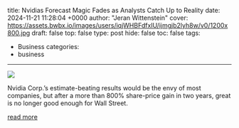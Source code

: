 title: Nvidias Forecast Magic Fades as Analysts Catch Up to Reality
date: 2024-11-21 11:28:04 +0000
author: "Jeran Wittenstein"
cover: https://assets.bwbx.io/images/users/iqjWHBFdfxIU/ijmgjb2lyh8w/v0/1200x800.jpg
draft: false
top: false
type: post
hide: false
toc: false
tags:
  - Business
categories:
  - business
---

![](https://assets.bwbx.io/images/users/iqjWHBFdfxIU/ijmgjb2lyh8w/v0/1200x800.jpg)

Nvidia Corp.’s estimate-beating results would be the envy of most companies, but after a more than 800% share-price gain in two years, great is no longer good enough for Wall Street.

[read more](https://www.bloomberg.com/news/articles/2024-11-21/nvidia-s-forecast-magic-fades-as-analysts-catch-up-to-reality)
